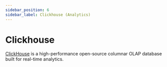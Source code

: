 ```yaml
---
sidebar_position: 6
sidebar_label: Clickhouse (Analytics)
---
```


# Clickhouse

[ClickHouse](https://clickhouse.com/) is a high-performance open-source columnar OLAP database built for real-time analytics.
